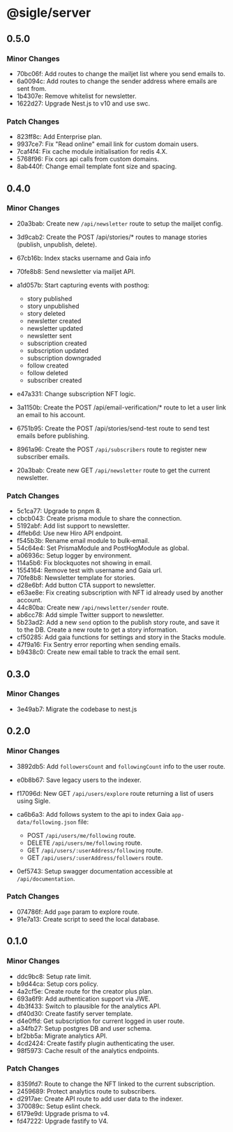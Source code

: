 # @sigle/server

## 0.5.0

### Minor Changes

- 70bc06f: Add routes to change the mailjet list where you send emails to.
- 6a0094c: Add routes to change the sender address where emails are sent from.
- 1b4307e: Remove whitelist for newsletter.
- 1622d27: Upgrade Nest.js to v10 and use swc.

### Patch Changes

- 823ff8c: Add Enterprise plan.
- 9937ce7: Fix "Read online" email link for custom domain users.
- 7caf4f4: Fix cache module initialisation for redis 4.X.
- 5768f96: Fix cors api calls from custom domains.
- 8ab440f: Change email template font size and spacing.

## 0.4.0

### Minor Changes

- 20a3bab: Create new `/api/newsletter` route to setup the mailjet config.
- 3d9cab2: Create the POST /api/stories/\* routes to manage stories (publish, unpublish, delete).
- 67cb16b: Index stacks username and Gaia info
- 70fe8b8: Send newsletter via mailjet API.
- a1d057b: Start capturing events with posthog:

  - story published
  - story unpublished
  - story deleted
  - newsletter created
  - newsletter updated
  - newsletter sent
  - subscription created
  - subscription updated
  - subscription downgraded
  - follow created
  - follow deleted
  - subscriber created

- e47a331: Change subscription NFT logic.
- 3a1150b: Create the POST /api/email-verification/\* route to let a user link an email to his account.
- 6751b95: Create the POST /api/stories/send-test route to send test emails before publishing.
- 8961a96: Create the POST `/api/subscribers` route to register new subscriber emails.
- 20a3bab: Create new GET `/api/newsletter` route to get the current newsletter.

### Patch Changes

- 5c1ca77: Upgrade to pnpm 8.
- cbcb043: Create prisma module to share the connection.
- 5192abf: Add list support to newsletter.
- 4ffeb6d: Use new Hiro API endpoint.
- f545b3b: Rename email module to bulk-email.
- 54c64e4: Set PrismaModule and PostHogModule as global.
- a06936c: Setup logger by environment.
- 114a5b6: Fix blockquotes not showing in email.
- 1554164: Remove test with username and Gaia url.
- 70fe8b8: Newsletter template for stories.
- d28e6bf: Add button CTA support to newsletter.
- e63ae8e: Fix creating subscription with NFT id already used by another account.
- 44c80ba: Create new `/api/newsletter/sender` route.
- ab6cc78: Add simple Twitter support to newsletter.
- 5b23ad2: Add a new `send` option to the publish story route, and save it to the DB. Create a new route to get a story information.
- cf50285: Add gaia functions for settings and story in the Stacks module.
- 47f9a16: Fix Sentry error reporting when sending emails.
- b9438c0: Create new email table to track the email sent.

## 0.3.0

### Minor Changes

- 3e49ab7: Migrate the codebase to nest.js

## 0.2.0

### Minor Changes

- 3892db5: Add `followersCount` and `followingCount` info to the user route.
- e0b8b67: Save legacy users to the indexer.
- f17096d: New GET `/api/users/explore` route returning a list of users using Sigle.
- ca6b6a3: Add follows system to the api to index Gaia `app-data/following.json` file:

  - POST `/api/users/me/following` route.
  - DELETE `/api/users/me/following` route.
  - GET `/api/users/:userAddress/following` route.
  - GET `/api/users/:userAddress/followers` route.

- 0ef5743: Setup swagger documentation accessible at `/api/documentation`.

### Patch Changes

- 074786f: Add `page` param to explore route.
- 91e7a13: Create script to seed the local database.

## 0.1.0

### Minor Changes

- ddc9bc8: Setup rate limit.
- b9d44ca: Setup cors policy.
- 4a2cf5e: Create route for the creator plus plan.
- 693a6f9: Add authentication support via JWE.
- 4b3f433: Switch to plausible for the analytics API.
- df40d30: Create fastify server template.
- d4e0ffd: Get subscription for current logged in user route.
- a34fb27: Setup postgres DB and user schema.
- bf2bb5a: Migrate analytics API.
- 4cd2424: Create fastify plugin authenticating the user.
- 98f5973: Cache result of the analytics endpoints.

### Patch Changes

- 8359fd7: Route to change the NFT linked to the current subscription.
- 2459689: Protect analytics route to subscribers.
- d2917ae: Create API route to add user data to the indexer.
- 370089c: Setup eslint check.
- 6179e9d: Upgrade prisma to v4.
- fd47222: Upgrade fastify to V4.
